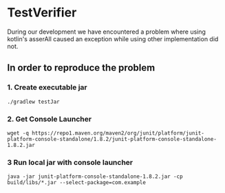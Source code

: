 # TestVerifier

During our development we have encountered a problem where using kotlin's asserAll caused an exception while using other
implementation did not.

## In order to reproduce the problem

### 1. Create executable jar

```./gradlew testJar```

### 2. Get Console Launcher

```wget -q https://repo1.maven.org/maven2/org/junit/platform/junit-platform-console-standalone/1.8.2/junit-platform-console-standalone-1.8.2.jar```

### 3 Run local jar with console launcher

```java -jar junit-platform-console-standalone-1.8.2.jar -cp build/libs/*.jar --select-package=com.example```

